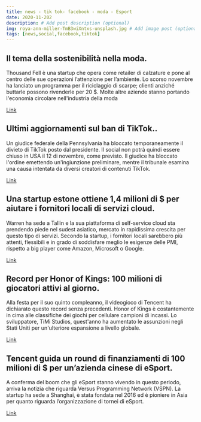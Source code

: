 ```yaml
---
title: news - tik tok- facebook - moda - Esport
date: 2020-11-202
description: # Add post description (optional)
img: roya-ann-miller-TmB3wiXntxs-unsplash.jpg # Add image post (optional)
tags: [news,social,facebook,tiktok]
---
```


## Il tema della sostenibilità nella moda.
Thousand Fell è una startup che opera come retailer di calzature e pone al centro delle sue operazioni l’attenzione per l’ambiente. Lo scorso novembre ha lanciato un programma per il riciclaggio di scarpe; clienti anziché buttarle possono rivenderle per 20 $. Molte altre aziende stanno portando l'economia circolare nell'industria della moda

[Link](https://techcrunch.com/2020/11/01/startup-brands-like-the-shoe-company-thousand-fell-are-bringing-circular-economics-to-the-fashion-industry/?utm_source=feedburner&utm_medium=feed&utm_campaign=Feed%3A+Techcrunch+%28TechCrunch%29&guccounter=1)

## Ultimi aggiornamenti sul ban di TikTok..
Un giudice federale della Pennsylvania ha bloccato temporaneamente il divieto di TikTok posto dal presidente. Il social non potrà quindi essere chiuso in USA il 12 di novembre, come previsto. Il giudice ha bloccato l'ordine emettendo un'ingiunzione preliminare, mentre il tribunale esamina una causa intentata da diversi creatori di contenuti TikTok.

[Link](https://www.forbes.com/sites/joewalsh/2020/10/30/federal-judge-temporarily-blocks-trumps-tiktok-ban/?sh=506b34c8552b)

## Una startup estone ottiene 1,4 milioni di $ per aiutare i fornitori locali di servizi cloud. 
Warren ha sede a Tallin e la sua piattaforma di self-service cloud sta prendendo piede nel sudest asiatico, mercato in rapidissima crescita per questo tipo di servizi. Secondo la startup, i fornitori locali sarebbero più attenti, flessibili e in grado di soddisfare meglio le esigenze delle PMI, rispetto a big player come Amazon, Microsoft o Google.

[Link](https://techcrunch.com/2020/11/01/warren-gets-1-4-million-to-help-local-cloud-infrastructure-providers-compete-against-the-giants/)

## Record per Honor of Kings: 100 milioni di giocatori attivi al giorno.
Alla festa per il suo quinto compleanno, il videogioco di Tencent ha dichiarato questo record senza precedenti. Honor of Kings è costantemente in cima alle classifiche dei giochi per cellulare campioni di incassi. Lo sviluppatore, TiMi Studios, quest'anno ha aumentato le assunzioni negli Stati Uniti per un'ulteriore espansione a livello globale.

[Link](https://techcrunch.com/2020/11/01/tencent-claims-record-100m-daily-users-on-mobile-game-honor-of-kings/)

## Tencent guida un round di finanziamenti di 100 milioni di $ per un’azienda cinese di eSport.
A conferma del boom che gli eSport stanno vivendo in questo periodo, arriva la notizia che riguarda Versus Programming Network (VSPN). La startup ha sede a Shanghai, è stata fondata nel 2016 ed è pioniere in Asia per quanto riguarda l’organizzazione di tornei di eSport.

[Link](https://techcrunch.com/2020/10/25/tencent-leads-100m-series-b-funding-round-into-china-based-esport-provider-vspn/)